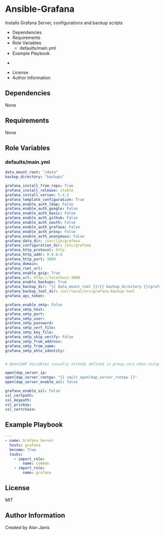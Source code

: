 # Ansible-Grafana

Installs Grafana Server, configurations and backup scripts

<!-- MarkdownTOC -->

- Dependencies
- Requirements
- Role Variables
    - defaults/main.yml
- Example Playbook
- ```yaml
- License
- Author Information

<!-- /MarkdownTOC -->


## Dependencies
None

## Requirements
None

## Role Variables

### defaults/main.yml
```yaml
data_mount_root: "/data"
backup_directory: "backups"

grafana_install_from_repo: True
grafana_install_release: stable
grafana_install_verion: 5.4.2
grafana_template_configuration: True
grafana_enable_auth_ldap: False
grafana_enable_auth_google: False
grafana_enable_auth_basic: False
grafana_enable_auth_github: False
grafana_enable_auth_oauth: False
grafana_enable_auth_grafana: False
grafana_enable_auth_proxy: False
grafana_enable_auth_anonymous: False
grafana_data_dir: /var/lib/grafana
grafana_configuration_dir: /etc/grafana
grafana_http_protocol: http
grafana_http_addr: 0.0.0.0
grafana_http_port: 3000
grafana_domain:
grafana_root_url:
grafana_enable_gzip: True
grafana_url: http://localhost:3000
grafana_enable_backups: True
grafana_backup_dir: "{{ data_mount_root }}/{{ backup_directory }}/grafana"
grafana_backup_tool_dir: /usr/local/src/grafana-backup-tool
grafana_api_token:

grafana_enable_smtp: False
grafana_smtp_host:
grafana_smtp_port:
grafana_smtp_user:
grafana_smtp_password:
grafana_smtp_cert_file:
grafana_smtp_key_file:
grafana_smtp_skip_verify: False
grafana_smtp_from_address:
grafana_smtp_from_name:
grafana_smtp_ehlo_identity:


# OpenLDAP Variables (usually already defined in group_vars when using openldap role)

openldap_server_ip:
openldap_server_rootpw: "{{ vault_openldap_server_rootpw }}"
openldap_server_enable_ssl: false

grafana_enable_ssl: False
ssl_certpath:
ssl_keypath:
ssl_privkey:
ssl_certchain:
```

## Example Playbook
```yaml
---
- name: Grafana Server
  hosts: grafana
  become: True
  tasks:
    - import_role:
        name: common
    - import_role:
        name: grafana

```

## License

MIT

## Author Information

Created by Alan Janis

